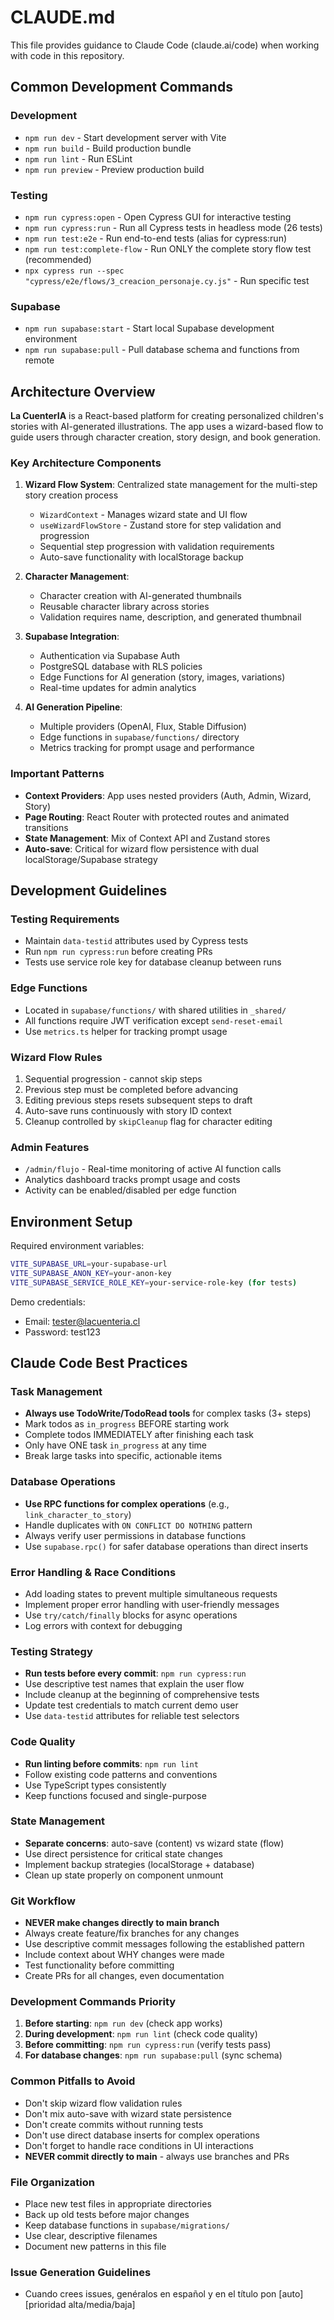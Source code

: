 # CLAUDE.md

This file provides guidance to Claude Code (claude.ai/code) when working with code in this repository.

## Common Development Commands

### Development
- `npm run dev` - Start development server with Vite
- `npm run build` - Build production bundle
- `npm run lint` - Run ESLint
- `npm run preview` - Preview production build

### Testing
- `npm run cypress:open` - Open Cypress GUI for interactive testing
- `npm run cypress:run` - Run all Cypress tests in headless mode (26 tests)
- `npm run test:e2e` - Run end-to-end tests (alias for cypress:run)
- `npm run test:complete-flow` - Run ONLY the complete story flow test (recommended)
- `npx cypress run --spec "cypress/e2e/flows/3_creacion_personaje.cy.js"` - Run specific test

### Supabase
- `npm run supabase:start` - Start local Supabase development environment
- `npm run supabase:pull` - Pull database schema and functions from remote

## Architecture Overview

**La CuenterIA** is a React-based platform for creating personalized children's stories with AI-generated illustrations. The app uses a wizard-based flow to guide users through character creation, story design, and book generation.

### Key Architecture Components

1. **Wizard Flow System**: Centralized state management for the multi-step story creation process
   - `WizardContext` - Manages wizard state and UI flow
   - `useWizardFlowStore` - Zustand store for step validation and progression
   - Sequential step progression with validation requirements
   - Auto-save functionality with localStorage backup

2. **Character Management**: 
   - Character creation with AI-generated thumbnails
   - Reusable character library across stories
   - Validation requires name, description, and generated thumbnail

3. **Supabase Integration**:
   - Authentication via Supabase Auth
   - PostgreSQL database with RLS policies
   - Edge Functions for AI generation (story, images, variations)
   - Real-time updates for admin analytics

4. **AI Generation Pipeline**:
   - Multiple providers (OpenAI, Flux, Stable Diffusion)
   - Edge functions in `supabase/functions/` directory
   - Metrics tracking for prompt usage and performance

### Important Patterns

- **Context Providers**: App uses nested providers (Auth, Admin, Wizard, Story)
- **Page Routing**: React Router with protected routes and animated transitions
- **State Management**: Mix of Context API and Zustand stores
- **Auto-save**: Critical for wizard flow persistence with dual localStorage/Supabase strategy

## Development Guidelines

### Testing Requirements
- Maintain `data-testid` attributes used by Cypress tests
- Run `npm run cypress:run` before creating PRs
- Tests use service role key for database cleanup between runs

### Edge Functions
- Located in `supabase/functions/` with shared utilities in `_shared/`
- All functions require JWT verification except `send-reset-email`
- Use `metrics.ts` helper for tracking prompt usage

### Wizard Flow Rules
1. Sequential progression - cannot skip steps
2. Previous step must be completed before advancing
3. Editing previous steps resets subsequent steps to draft
4. Auto-save runs continuously with story ID context
5. Cleanup controlled by `skipCleanup` flag for character editing

### Admin Features
- `/admin/flujo` - Real-time monitoring of active AI function calls
- Analytics dashboard tracks prompt usage and costs
- Activity can be enabled/disabled per edge function

## Environment Setup

Required environment variables:
```bash
VITE_SUPABASE_URL=your-supabase-url
VITE_SUPABASE_ANON_KEY=your-anon-key
VITE_SUPABASE_SERVICE_ROLE_KEY=your-service-role-key (for tests)
```

Demo credentials:
- Email: tester@lacuenteria.cl
- Password: test123

## Claude Code Best Practices

### Task Management
- **Always use TodoWrite/TodoRead tools** for complex tasks (3+ steps)
- Mark todos as `in_progress` BEFORE starting work
- Complete todos IMMEDIATELY after finishing each task
- Only have ONE task `in_progress` at any time
- Break large tasks into specific, actionable items

### Database Operations
- **Use RPC functions for complex operations** (e.g., `link_character_to_story`)
- Handle duplicates with `ON CONFLICT DO NOTHING` pattern
- Always verify user permissions in database functions
- Use `supabase.rpc()` for safer database operations than direct inserts

### Error Handling & Race Conditions
- Add loading states to prevent multiple simultaneous requests
- Implement proper error handling with user-friendly messages
- Use `try/catch/finally` blocks for async operations
- Log errors with context for debugging

### Testing Strategy
- **Run tests before every commit**: `npm run cypress:run`
- Use descriptive test names that explain the user flow
- Include cleanup at the beginning of comprehensive tests
- Update test credentials to match current demo user
- Use `data-testid` attributes for reliable test selectors

### Code Quality
- **Run linting before commits**: `npm run lint`
- Follow existing code patterns and conventions
- Use TypeScript types consistently
- Keep functions focused and single-purpose

### State Management
- **Separate concerns**: auto-save (content) vs wizard state (flow)
- Use direct persistence for critical state changes
- Implement backup strategies (localStorage + database)
- Clean up state properly on component unmount

### Git Workflow
- **NEVER make changes directly to main branch**
- Always create feature/fix branches for any changes
- Use descriptive commit messages following the established pattern
- Include context about WHY changes were made
- Test functionality before committing
- Create PRs for all changes, even documentation

### Development Commands Priority
1. **Before starting**: `npm run dev` (check app works)
2. **During development**: `npm run lint` (check code quality)
3. **Before committing**: `npm run cypress:run` (verify tests pass)
4. **For database changes**: `npm run supabase:pull` (sync schema)

### Common Pitfalls to Avoid
- Don't skip wizard flow validation rules
- Don't mix auto-save with wizard state persistence
- Don't create commits without running tests
- Don't use direct database inserts for complex operations
- Don't forget to handle race conditions in UI interactions
- **NEVER commit directly to main** - always use branches and PRs

### File Organization
- Place new test files in appropriate directories
- Back up old tests before major changes
- Keep database functions in `supabase/migrations/`
- Use clear, descriptive filenames
- Document new patterns in this file

### Issue Generation Guidelines
- Cuando crees issues, genéralos en español y en el título pon [auto][prioridad alta/media/baja]
